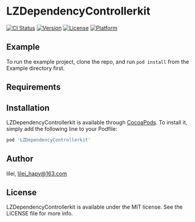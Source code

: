 # LZDependencyControllerkit

[![CI Status](https://img.shields.io/travis/lilei_hapy@163.com/LZDependencyControllerkit.svg?style=flat)](https://travis-ci.org/lilei_hapy@163.com/LZDependencyControllerkit)
[![Version](https://img.shields.io/cocoapods/v/LZDependencyControllerkit.svg?style=flat)](https://cocoapods.org/pods/LZDependencyControllerkit)
[![License](https://img.shields.io/cocoapods/l/LZDependencyControllerkit.svg?style=flat)](https://cocoapods.org/pods/LZDependencyControllerkit)
[![Platform](https://img.shields.io/cocoapods/p/LZDependencyControllerkit.svg?style=flat)](https://cocoapods.org/pods/LZDependencyControllerkit)

## Example

To run the example project, clone the repo, and run `pod install` from the Example directory first.

## Requirements

## Installation

LZDependencyControllerkit is available through [CocoaPods](https://cocoapods.org). To install
it, simply add the following line to your Podfile:

```ruby
pod 'LZDependencyControllerkit'
```

## Author

lilei, lilei_hapy@163.com

## License

LZDependencyControllerkit is available under the MIT license. See the LICENSE file for more info.
